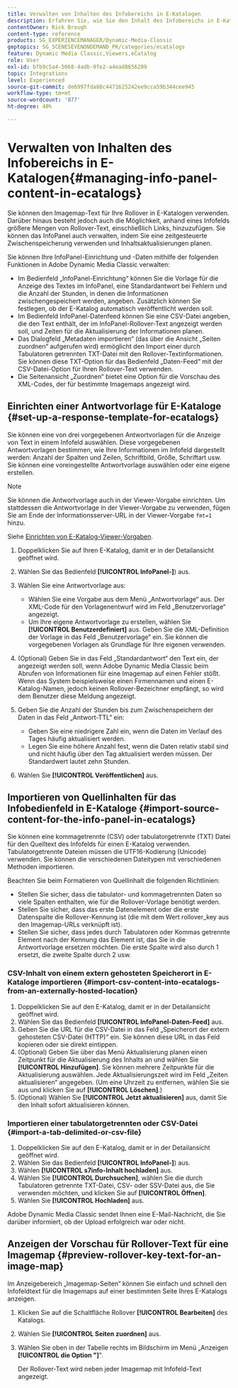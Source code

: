 ```yaml
---
title: Verwalten von Inhalten des Infobereichs in E-Katalogen
description: Erfahren Sie, wie Sie den Inhalt des Infobereichs in E-Katalogen in Adobe Dynamic Media Classic verwalten.
contentOwner: Rick Brough
content-type: reference
products: SG_EXPERIENCEMANAGER/Dynamic-Media-Classic
geptopics: SG_SCENESEVENONDEMAND_PK/categories/ecatalogs
feature: Dynamic Media Classic,Viewers,eCatalog
role: User
exl-id: bfb9c5a4-5068-4adb-9fe2-a4ead8656289
topic: Integrations
level: Experienced
source-git-commit: de6997fda88c4471625242ee9cca59b344cee945
workflow-type: tm+mt
source-wordcount: '877'
ht-degree: 40%

---
```


# Verwalten von Inhalten des Infobereichs in E-Katalogen{#managing-info-panel-content-in-ecatalogs}

Sie können den Imagemap-Text für Ihre Rollover in E-Katalogen verwenden. Darüber hinaus besteht jedoch auch die Möglichkeit, anhand eines Infofelds größere Mengen von Rollover-Text, einschließlich Links, hinzuzufügen. Sie können das InfoPanel auch verwalten, indem Sie eine zeitgesteuerte Zwischenspeicherung verwenden und Inhaltsaktualisierungen planen.

Sie können Ihre InfoPanel-Einrichtung und -Daten mithilfe der folgenden Funktionen in Adobe Dynamic Media Classic verwalten:

* Im Bedienfeld „InfoPanel-Einrichtung“ können Sie die Vorlage für die Anzeige des Textes im InfoPanel, eine Standardantwort bei Fehlern und die Anzahl der Stunden, in denen die Informationen zwischengespeichert werden, angeben. Zusätzlich können Sie festlegen, ob der E-Katalog automatisch veröffentlicht werden soll.
* Im Bedienfeld InfoPanel-Datenfeed können Sie eine CSV-Datei angeben, die den Text enthält, der im InfoPanel-Rollover-Text angezeigt werden soll, und Zeiten für die Aktualisierung der Informationen planen.
* Das Dialogfeld „Metadaten importieren“ (das über die Ansicht „Seiten zuordnen“ aufgerufen wird) ermöglicht den Import einer durch Tabulatoren getrennten TXT-Datei mit den Rollover-Textinformationen. Sie können diese TXT-Option für das Bedienfeld „Daten-Feed“ mit der CSV-Datei-Option für Ihren Rollover-Text verwenden.
* Die Seitenansicht „Zuordnen“ bietet eine Option für die Vorschau des XML-Codes, der für bestimmte Imagemaps angezeigt wird.

## Einrichten einer Antwortvorlage für E-Kataloge {#set-up-a-response-template-for-ecatalogs}

Sie können eine von drei vorgegebenen Antwortvorlagen für die Anzeige von Text in einem Infofeld auswählen. Diese vorgegebenen Antwortvorlagen bestimmen, wie Ihre Informationen im Infofeld dargestellt werden: Anzahl der Spalten und Zeilen, Schriftbild, Größe, Schriftart usw. Sie können eine voreingestellte Antwortvorlage auswählen oder eine eigene erstellen.

>[!NOTE]
>
>Sie können die Antwortvorlage auch in der Viewer-Vorgabe einrichten. Um stattdessen die Antwortvorlage in der Viewer-Vorgabe zu verwenden, fügen Sie am Ende der Informationsserver-URL in der Viewer-Vorgabe `fmt=1` hinzu.
>
>Siehe [Einrichten von E-Katalog-Viewer-Vorgaben](setting-ecatalog-viewer-presets.md#setting_up_ecatalog_viewer_presets).

1. Doppelklicken Sie auf Ihren E-Katalog, damit er in der Detailansicht geöffnet wird.
1. Wählen Sie das Bedienfeld **[!UICONTROL InfoPanel-]**) aus.
1. Wählen Sie eine Antwortvorlage aus:

   * Wählen Sie eine Vorgabe aus dem Menü „Antwortvorlage“ aus. Der XML-Code für den Vorlagenentwurf wird im Feld „Benutzervorlage“ angezeigt.
   * Um Ihre eigene Antwortvorlage zu erstellen, wählen Sie **[!UICONTROL Benutzerdefiniert]** aus. Geben Sie die XML-Definition der Vorlage in das Feld „Benutzervorlage“ ein. Sie können die vorgegebenen Vorlagen als Grundlage für Ihre eigenen verwenden. 

1. (Optional) Geben Sie in das Feld „Standardantwort“ den Text ein, der angezeigt werden soll, wenn Adobe Dynamic Media Classic beim Abrufen von Informationen für eine Imagemap auf einen Fehler stößt. Wenn das System beispielsweise einen Firmennamen und einen E-Katalog-Namen, jedoch keinen Rollover-Bezeichner empfängt, so wird dem Benutzer diese Meldung angezeigt.
1. Geben Sie die Anzahl der Stunden bis zum Zwischenspeichern der Daten in das Feld „Antwort-TTL“ ein:

   * Geben Sie eine niedrigere Zahl ein, wenn die Daten im Verlauf des Tages häufig aktualisiert werden.
   * Legen Sie eine höhere Anzahl fest, wenn die Daten relativ stabil sind und nicht häufig über den Tag aktualisiert werden müssen. Der Standardwert lautet zehn Stunden.

1. Wählen Sie **[!UICONTROL Veröffentlichen]** aus.

## Importieren von Quellinhalten für das Infobedienfeld in E-Kataloge {#import-source-content-for-the-info-panel-in-ecatalogs}

Sie können eine kommagetrennte (CSV) oder tabulatorgetrennte (TXT) Datei für den Quelltext des Infofelds für einen E-Katalog verwenden. Tabulatorgetrennte Dateien müssen die UTF16-Kodierung (Unicode) verwenden. Sie können die verschiedenen Dateitypen mit verschiedenen Methoden importieren.

Beachten Sie beim Formatieren von Quellinhalt die folgenden Richtlinien:

* Stellen Sie sicher, dass die tabulator- und kommagetrennten Daten so viele Spalten enthalten, wie für die Rollover-Vorlage benötigt werden.
* Stellen Sie sicher, dass das erste Datenelement oder die erste Datenspalte die Rollover-Kennung ist (die mit dem Wert rollover_key aus den Imagemap-URLs verknüpft ist).
* Stellen Sie sicher, dass jedes durch Tabulatoren oder Kommas getrennte Element nach der Kennung das Element ist, das Sie in die Antwortvorlage ersetzen möchten. Die erste Spalte wird also durch $1$ ersetzt, die zweite Spalte durch $2$ usw.

### CSV-Inhalt von einem extern gehosteten Speicherort in E-Kataloge importieren {#import-csv-content-into-ecatalogs-from-an-externally-hosted-location}

1. Doppelklicken Sie auf den E-Katalog, damit er in der Detailansicht geöffnet wird.
1. Wählen Sie das Bedienfeld **[!UICONTROL InfoPanel-Daten-Feed]** aus.
1. Geben Sie die URL für die CSV-Datei in das Feld „Speicherort der extern gehosteten CSV-Datei (HTTP)“ ein. Sie können diese URL in das Feld kopieren oder sie direkt eintippen.
1. (Optional) Geben Sie über das Menü Aktualisierung planen einen Zeitpunkt für die Aktualisierung des Inhalts an und wählen Sie **[!UICONTROL Hinzufügen]**. Sie können mehrere Zeitpunkte für die Aktualisierung auswählen. Jede Aktualisierungszeit wird im Feld „Zeiten aktualisieren“ angegeben. (Um eine Uhrzeit zu entfernen, wählen Sie sie aus und klicken Sie auf **[!UICONTROL Löschen]**.)
1. (Optional) Wählen Sie **[!UICONTROL Jetzt aktualisieren]** aus, damit Sie den Inhalt sofort aktualisieren können.

### Importieren einer tabulatorgetrennten oder CSV-Datei {#import-a-tab-delimited-or-csv-file}

<!-- 

Comment Type: remark
Last Modified By: unknown unknown 
Last Modified Date: 

<p>SR changed this section 10/23/2012</p>

 -->

1. Doppelklicken Sie auf den E-Katalog, damit er in der Detailansicht geöffnet wird.
1. Wählen Sie das Bedienfeld **[!UICONTROL InfoPanel-]**) aus.
1. Wählen **[!UICONTROL s7info-Inhalt hochladen]** aus.
1. Wählen Sie **[!UICONTROL Durchsuchen]**, wählen Sie die durch Tabulatoren getrennte TXT-Datei, CSV- oder SSV-Datei aus, die Sie verwenden möchten, und klicken Sie auf **[!UICONTROL Öffnen]**.
1. Wählen Sie **[!UICONTROL Hochladen]** aus.

Adobe Dynamic Media Classic sendet Ihnen eine E-Mail-Nachricht, die Sie darüber informiert, ob der Upload erfolgreich war oder nicht.

## Anzeigen der Vorschau für Rollover-Text für eine Imagemap {#preview-rollover-key-text-for-an-image-map}

Im Anzeigebereich „Imagemap-Seiten“ können Sie einfach und schnell den Infofeldtext für die Imagemaps auf einer bestimmten Seite Ihres E-Katalogs anzeigen.

1. Klicken Sie auf die Schaltfläche Rollover **[!UICONTROL Bearbeiten]** des Katalogs.
1. Wählen Sie **[!UICONTROL Seiten zuordnen]** aus.
1. Wählen Sie oben in der Tabelle rechts im Bildschirm im Menü „Anzeigen **[!UICONTROL die Option &quot;]**&quot;.

   Der Rollover-Text wird neben jeder Imagemap mit Infofeld-Text angezeigt.
